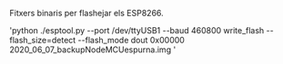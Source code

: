 Fitxers binaris per flashejar els ESP8266.

'python ./esptool.py --port /dev/ttyUSB1 --baud 460800 write_flash --flash_size=detect --flash_mode dout 0x00000 2020_06_07_backupNodeMCUespurna.img '

